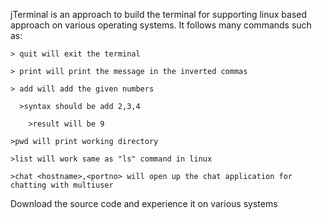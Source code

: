 jTerminal is an approach to build the terminal for supporting linux based approach on various operating systems.
It follows many commands such as:
    
    > quit will exit the terminal
    
    > print will print the message in the inverted commas
    
    > add will add the given numbers 
      
      >syntax should be add 2,3,4 
        
        >result will be 9
    
    >pwd will print working directory
    
    >list will work same as "ls" command in linux
    
    >chat <hostname>,<portno> will open up the chat application for chatting with multiuser
    

  
  Download the source code and experience it on various systems
  
  
